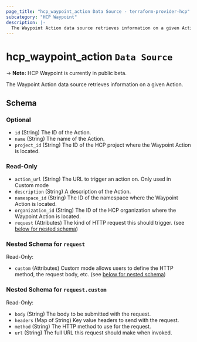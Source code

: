 ```yaml
---
page_title: "hcp_waypoint_action Data Source - terraform-provider-hcp"
subcategory: "HCP Waypoint"
description: |-
  The Waypoint Action data source retrieves information on a given Action.
---
```


# hcp_waypoint_action `Data Source`

-> **Note:** HCP Waypoint is currently in public beta.

The Waypoint Action data source retrieves information on a given Action.

<!-- schema generated by tfplugindocs -->
## Schema

### Optional

- `id` (String) The ID of the Action.
- `name` (String) The name of the Action.
- `project_id` (String) The ID of the HCP project where the Waypoint Action is located.

### Read-Only

- `action_url` (String) The URL to trigger an action on. Only used in Custom mode
- `description` (String) A description of the Action.
- `namespace_id` (String) The ID of the namespace where the Waypoint Action is located.
- `organization_id` (String) The ID of the HCP organization where the Waypoint Action is located.
- `request` (Attributes) The kind of HTTP request this should trigger. (see [below for nested schema](#nestedatt--request))

<a id="nestedatt--request"></a>
### Nested Schema for `request`

Read-Only:

- `custom` (Attributes) Custom mode allows users to define the HTTP method, the request body, etc. (see [below for nested schema](#nestedatt--request--custom))

<a id="nestedatt--request--custom"></a>
### Nested Schema for `request.custom`

Read-Only:

- `body` (String) The body to be submitted with the request.
- `headers` (Map of String) Key value headers to send with the request.
- `method` (String) The HTTP method to use for the request.
- `url` (String) The full URL this request should make when invoked.